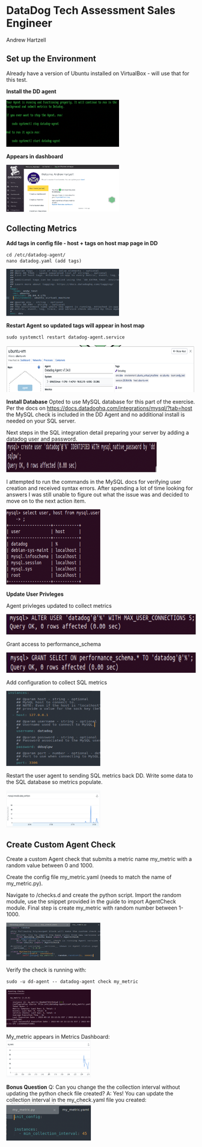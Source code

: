 # DataDog Tech Assessment Sales Engineer
Andrew Hartzell

## Set up the Environment

Already have a version of Ubuntu installed on VirtualBox - will use that for this test.

**Install the DD agent**

<img src="/screenshots/dd_agent_install.png" alt="Ubuntu up and running" style="height: 125px; width:300px;"/>

**Appears in dashboard**

<img src="/screenshots/dd_dash.png" alt="Agent in Dash" style="height: 125px; width:300px;"/>

## Collecting Metrics


**Add tags in config file - host + tags on host map page in DD**
```
cd /etc/datadog-agent/
nano datadog.yaml (add tags)
```
<img src="/screenshots/tagsyaml.png" alt="Add tags to yaml file" style="height: 125px; width:300px;"/>


**Restart Agent so updated tags will appear in host map**
```  
sudo systemctl restart datadog-agent.service
```
<img src="/screenshots/hostmaptags.png" alt="Tags appear in hostmap" style="height: 125px; width:500px;"/>  

**Install Database**
Opted to use MySQL database for this part of the exercise.  Per the docs on https://docs.datadoghq.com/integrations/mysql/?tab=host the MySQL check is included in the DD Agent and no additional install is needed on your SQL server.

Next steps in the SQL integration detail preparing your server by adding a datadog user and password.
<img src="/screenshots/dd_sql_user.png" alt="Create DD SQL user" style="height: 80px; width:400px;"/>  

I attempted to run the commands in the MySQL docs for verifying user creation and received syntax errors.  After spending a lot of time looking for answers I was still unable to figure out what the issue was and decided to move on to the next action item.

<img src="/screenshots/sql_users.png" alt="Show all SQL users" style="height: 200px; width:250px;"/> 

**Update User Privleges**

Agent privleges updated to collect metrics

<img src="/screenshots/update_user.png" alt="Update DD privleges" style="height: 54px; width:691px;"/> 

Grant access to performance_schema

<img src="/screenshots/perf_schema.png" alt="Give DD access to performance schema" style="height: 54px; width:691px;"/> 

Add configuration to collect SQL metrics

<img src="/screenshots/conf_yaml.png" alt="Add SQL metrics config" style="height: 200px; width:250px;"/> 

Restart the user agent to sending SQL metrics back DD.  Write some data to the SQL database so metrics populate.

<img src="/screenshots/mysql_metrics.png" alt="SQL appear in metrics" style="height: 100px; width:250px;"/> 


## Create Custom Agent Check
Create a custom Agent check that submits a metric name my_metric with a random value between 0 and 1000.

Create the config file my_metric.yaml (needs to match the name of my_metric.py).

Navigate to /checks.d and create the python script.  Import the random module, use the snippet provided in the guide to import AgentCheck module.
Final step is create my_metric with random number between 1-1000.

<img src="/screenshots/my_metric.png" alt="my_metric.py script" style="height: 100px; width:250px;"/> 

Verify the check is running with: 
```
sudo -u dd-agent -- datadog-agent check my_metric
```
<img src="/screenshots/check_ok.png" alt="Check my_metric" style="height: 100px; width:225px;"/> 

My_metric appears in Metrics Dashboard:
<img src="/screenshots/metrics_dash.png" alt="Check my_metric in DD metrics dashboard" style="height: 100px; width:225px;"/> 

**Bonus Question**
Q: Can you change the the collection interval without updating the python check file created?
A: Yes! You can update the collection interval in the my_check.yaml file you created:
<img src="/screenshots/collection_interval.png" alt="Update collection interval in config file" style="height: 100px; width:225px;"/>